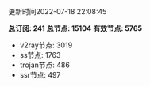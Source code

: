 更新时间2022-07-18 22:08:45

**总订阅: 241**
**总节点: 15104**
**有效节点: 5765**
- v2ray节点: 3019
- ss节点: 1763
- trojan节点: 486
- ssr节点: 497
